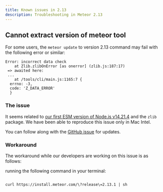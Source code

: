 ```yaml
---
title: Known issues in 2.13
description: Troubleshooting in Meteor 2.13
---
```


<h2 id="cannot-extract-meteor-tool">Cannot extract version of meteor tool</h2>

For some users, the `meteor update` to version 2.13 command may fail with the following error or similar:

```shell
Error: incorrect data check
    at Zlib.zlibOnError [as onerror] (zlib.js:187:17)
 => awaited here:
 ...
    at /tools/cli/main.js:1165:7 {
  errno: -3,
  code: 'Z_DATA_ERROR'
  }

```
<h3 id="the-issue"> The issue </h3>

It seems related to [our first ESM version of Node.js v14.21.4](https://github.com/meteor/node-v14-esm) and the `zlib` package.
We have been able to reproduce this issue only in Mac Intel.

You can follow along with the [GitHub issue](https://github.com/meteor/meteor/issues/12731) for updates.

<h3 id="workaround"> Workaround </h3>

The workaround while our developers are working on this issue is as follows:

running the following command in your terminal:

```shell

curl https://install.meteor.com/\?release\=2.13.1 | sh

```

